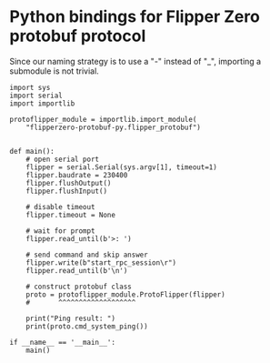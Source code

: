# Python bindings for Flipper Zero protobuf protocol

Since our naming strategy is to use a "-" instead of "_", importing a submodule is not trivial.

```
import sys
import serial
import importlib

protoflipper_module = importlib.import_module(
    "flipperzero-protobuf-py.flipper_protobuf")


def main():
    # open serial port
    flipper = serial.Serial(sys.argv[1], timeout=1)
    flipper.baudrate = 230400
    flipper.flushOutput()
    flipper.flushInput()

    # disable timeout
    flipper.timeout = None

    # wait for prompt
    flipper.read_until(b'>: ')

    # send command and skip answer
    flipper.write(b"start_rpc_session\r")
    flipper.read_until(b'\n')

    # construct protobuf class
    proto = protoflipper_module.ProtoFlipper(flipper)
    #       ^^^^^^^^^^^^^^^^^^^

    print("Ping result: ")
    print(proto.cmd_system_ping())

if __name__ == '__main__':
    main()
```